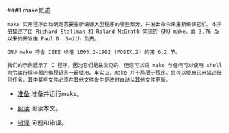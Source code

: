 
###1 make概述

	make 实用程序自动确定需要重新编译大型程序的哪些部分，并发出命令来重新编译它们。本手册描述了由 Richard Stallman 和 Roland McGrath 实现的 GNU make。自 3.76 版以来的开发由 Paul D. Smith 负责。

	GNU make 符合 IEEE 标准 1003.2-1992 (POSIX.2) 的第 6.2 节。

	我们的示例展示了 C 程序，因为它们是最常见的，但您可以将 make 与任何可以使用 shell 命令运行编译器的编程语言一起使用。事实上，make 并不局限于程序。您可以使用它来描述任何任务，其中某些文件必须在其他文件发生更改时自动从其他文件更新。

- [准备](develop/ToolsChain/make/Chapter-1/Preparing.md) 准备并运行make。

- [阅读](develop/ToolsChain/make/Chapter-1/1-1.md) 阅读本文。

- [错误](develop/ToolsChain/make/Chapter-1/1-2.md) 问题和错误。